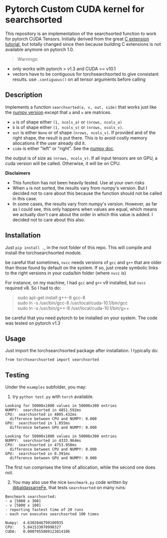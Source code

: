 # Pytorch Custom CUDA kernel for searchsorted

This repository is an implementation of the searchsorted function to work for pytorch CUDA Tensors. Initially derived from the great [C extension tutorial](https://github.com/chrischoy/pytorch-custom-cuda-tutorial), but totally changed since then because building C extensions is not available anymore on pytorch 1.0.


> Warnings:
  * only works with pytorch > v1.3 and CUDA >= v10.1
  * vectors have to be contiguous for torchsearchsorted to give consistant results. use `.contiguous()` on all tensor arguments before calling

## Description

Implements a function `searchsorted(a, v, out, side)` that works just like the [numpy version](https://docs.scipy.org/doc/numpy/reference/generated/numpy.searchsorted.html#numpy.searchsorted) except that `a` and `v` are matrices.
* `a` is of shape either `(1, ncols_a)` or `(nrows, ncols_a)`
* `b` is of shape either `(1, ncols_v)` or `(nrows, ncols_v)`.
* `out` is either `None` or of shape `(nrows, ncols_v)`. If provided and of the right shape, the result is put there. This is to avoid costly memory allocations if the user already did it.
* `side` is either "left" or "right". See the [numpy doc](https://docs.scipy.org/doc/numpy/reference/generated/numpy.searchsorted.html#numpy.searchsorted).

the output is of size as `(nrows, ncols_v)`. If all input tensors are on GPU, a cuda version will be called. Otherwise, it will be on CPU.


**Disclaimers**

* This function has not been heavily tested. Use at your own risks
* When `a` is not sorted, the results vary from numpy's version. But I decided not to care about this because the function should not be called in this case.
* In some cases, the results vary from numpy's version. However, as far as I could see, this only happens when values are equal, which means we actually don't care about the order in which this value is added. I decided not to care about this also.


## Installation

Just `pip install .`, in the root folder of this repo. This will compile
and install the torchsearchsorted module.

be careful that sometimes, `nvcc` needs versions of `gcc` and `g++` that are older than those found by default on the system. If so, just create symbolic links to the right versions in your cuda/bin folder (where `nvcc` is)

For instance, on my machine, I had `gcc` and `g++` v9 installed, but `nvcc` required v8.
So I had to do:

> sudo apt-get install g++-8 gcc-8  
> sudo ln -s /usr/bin/gcc-8 /usr/local/cuda-10.1/bin/gcc  
> sudo ln -s /usr/bin/g++-8 /usr/local/cuda-10.1/bin/g++  

be careful that you need pytorch to be installed on your system. The code was tested on pytorch v1.3

## Usage

Just import the torchsearchsorted package after installation. I typically do:

```
from torchsearchsorted import searchsorted
```


## Testing

Under the `examples` subfolder, you may:

1. try `python test.py` with `torch` available.

  ```
Looking for 50000x1000 values in 50000x300 entries
NUMPY:  searchsorted in 4851.592ms
CPU:  searchsorted in 4805.432ms
    difference between CPU and NUMPY: 0.000
GPU:  searchsorted in 1.055ms
    difference between GPU and NUMPY: 0.000

Looking for 50000x1000 values in 50000x300 entries
NUMPY:  searchsorted in 4333.964ms
CPU:  searchsorted in 4753.958ms
    difference between CPU and NUMPY: 0.000
GPU:  searchsorted in 0.391ms
    difference between GPU and NUMPY: 0.000
  ```
  The first run comprises the time of allocation, while the second one does not.

2. You may also use the nice `benchmark.py` code written by [@baldassarreFe](https://github.com/baldassarreFe), that tests `searchsorted` on many runs:

  ```
Benchmark searchsorted:
- a [5000 x 300]
- v [5000 x 100]
- reporting fastest time of 20 runs
- each run executes searchsorted 100 times

Numpy: 	4.6302046799100935
CPU: 	5.041533078998327
CUDA: 	0.0007955809123814106
  ```
